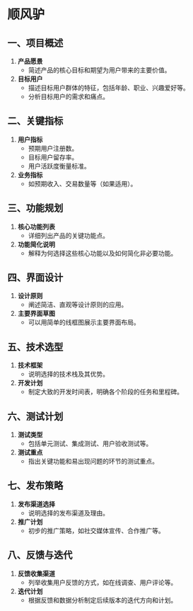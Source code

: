 # 顺风驴

## 一、项目概述

1. **产品愿景**
   - 简述产品的核心目标和期望为用户带来的主要价值。
2. **目标用户**
   - 描述目标用户群体的特征，包括年龄、职业、兴趣爱好等。
   - 分析目标用户的需求和痛点。

## 二、关键指标

1. **用户指标**
   - 预期用户注册数。
   - 目标用户留存率。
   - 用户活跃度衡量标准。
2. **业务指标**
   - 如预期收入、交易数量等（如果适用）。

## 三、功能规划

1. **核心功能列表**
   - 详细列出产品的关键功能点。
2. **功能简化说明**
   - 解释为何选择这些核心功能以及如何简化非必要功能。

## 四、界面设计

1. **设计原则**
   - 阐述简洁、直观等设计原则的应用。
2. **主要界面草图**
   - 可以用简单的线框图展示主要界面布局。

## 五、技术选型

1. **技术框架**
   - 说明选择的技术栈及其优势。
2. **开发计划**
   - 制定大致的开发时间表，明确各个阶段的任务和里程碑。

## 六、测试计划

1. **测试类型**
   - 包括单元测试、集成测试、用户验收测试等。
2. **测试重点**
   - 指出关键功能和易出现问题的环节的测试重点。

## 七、发布策略

1. **发布渠道选择**
   - 说明选择的发布渠道及理由。
2. **推广计划**
   - 初步的推广策略，如社交媒体宣传、合作推广等。

## 八、反馈与迭代

1. **反馈收集渠道**
   - 列举收集用户反馈的方式，如在线调查、用户评论等。
2. **迭代计划**
   - 根据反馈和数据分析制定后续版本的迭代方向和计划。
